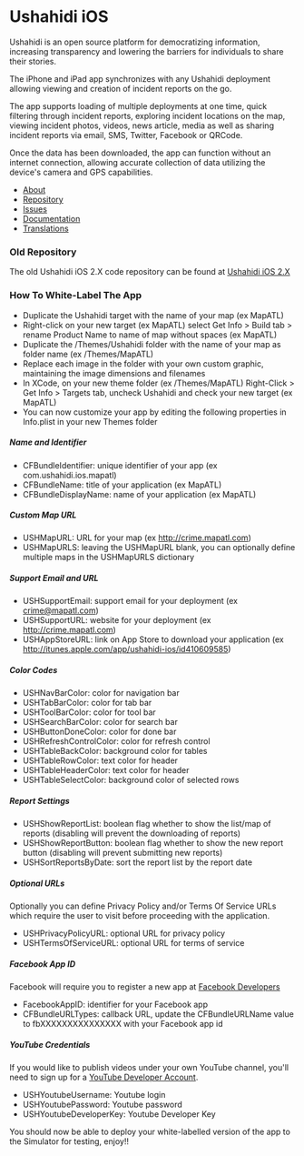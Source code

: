 # Ushahidi iOS #

Ushahidi is an open source platform for democratizing information, increasing transparency and lowering the barriers for individuals to share their stories. 

The iPhone and iPad app synchronizes with any Ushahidi deployment allowing viewing and creation of incident reports on the go. 

The app supports loading of multiple deployments at one time, quick filtering through incident reports, exploring incident locations on the map, viewing incident photos, videos, news article, media as well as sharing incident reports via email, SMS, Twitter, Facebook or QRCode. 

Once the data has been downloaded, the app can function without an internet connection, allowing accurate collection of data utilizing the device's camera and GPS capabilities.

* [About](http://www.ushahidi.com)
* [Repository](http://github.com/ushahidi/Ushahidi_iPhone)
* [Issues](https://github.com/ushahidi/ushahidi_iphone/issues)
* [Documentation](http://wiki.ushahidi.com/display/WIKI/Public+API)
* [Translations](https://www.transifex.com/projects/p/ushahidi-ios/)

### Old Repository ###
The old Ushahidi iOS 2.X code repository can be found at [Ushahidi iOS 2.X](https://github.com/ushahidi/Ushahidi_iPhone/Old)

### How To White-Label The App ###
* Duplicate the Ushahidi target with the name of your map (ex MapATL)
* Right-click on your new target (ex MapATL) select Get Info > Build tab > rename Product Name to name of map without spaces (ex MapATL)
* Duplicate the /Themes/Ushahidi folder with the name of your map as folder name (ex /Themes/MapATL)
* Replace each image in the folder with your own custom graphic, maintaining the image dimensions and filenames
* In XCode, on your new theme folder (ex /Themes/MapATL) Right-Click > Get Info > Targets tab, uncheck Ushahidi and check your new target (ex MapATL)
* You can now customize your app by editing the following properties in Info.plist in your new Themes folder

##### Name and Identifier #####
* CFBundleIdentifier: unique identifier of your app (ex com.ushahidi.ios.mapatl)
* CFBundleName: title of your application (ex MapATL)
* CFBundleDisplayName: name of your application (ex MapATL)

##### Custom Map URL #####
* USHMapURL: URL for your map (ex http://crime.mapatl.com)
* USHMapURLS: leaving the USHMapURL blank, you can optionally define multiple maps in the USHMapURLS dictionary

##### Support Email and URL #####
* USHSupportEmail: support email for your deployment (ex crime@mapatl.com)
* USHSupportURL: website for your deployment (ex http://crime.mapatl.com)
* USHAppStoreURL: link on App Store to download your application (ex http://itunes.apple.com/app/ushahidi-ios/id410609585)

##### Color Codes #####
* USHNavBarColor: color for navigation bar 
* USHTabBarColor: color for tab bar 
* USHToolBarColor: color for tool bar 
* USHSearchBarColor: color for search bar
* USHButtonDoneColor: color for done bar
* USHRefreshControlColor: color for refresh control
* USHTableBackColor: background color for tables
* USHTableRowColor: text color for header
* USHTableHeaderColor: text color for header
* USHTableSelectColor: background color of selected rows

##### Report Settings #####
* USHShowReportList: boolean flag whether to show the list/map of reports (disabling will prevent the downloading of reports)
* USHShowReportButton: boolean flag whether to show the new report button (disabling will prevent submitting new reports)
* USHSortReportsByDate: sort the report list by the report date

##### Optional URLs #####
Optionally you can define Privacy Policy and/or Terms Of Service URLs which require the user to visit before proceeding with the application.

* USHPrivacyPolicyURL: optional URL for privacy policy
* USHTermsOfServiceURL: optional URL for terms of service

##### Facebook App ID #####
Facebook will require you to register a new app at [Facebook Developers](https://developers.facebook.com/apps)

* FacebookAppID: identifier for your Facebook app
* CFBundleURLTypes: callback URL, update the CFBundleURLName value to fbXXXXXXXXXXXXXXX with your Facebook app id

##### YouTube Credentials #####
If you would like to publish videos under your own YouTube channel, you'll need to sign up for a [YouTube Developer Account](https://code.google.com/apis/youtube/dashboard/gwt/index.html).

* USHYoutubeUsername: Youtube login
* USHYoutubePassword: Youtube password
* USHYoutubeDeveloperKey: Youtube Developer Key

You should now be able to deploy your white-labelled version of the app to the Simulator for testing, enjoy!!